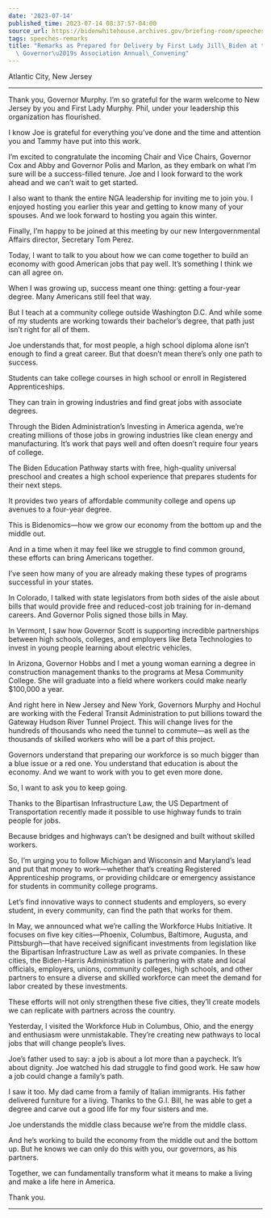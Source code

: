 ```yaml
---
date: '2023-07-14'
published_time: 2023-07-14 08:37:57-04:00
source_url: https://bidenwhitehouse.archives.gov/briefing-room/speeches-remarks/2023/07/14/remarks-as-prepared-for-delivery-by-first-lady-jill-biden-at-the-national-governors-association-annual-convening/
tags: speeches-remarks
title: "Remarks as Prepared for Delivery by First Lady Jill\_Biden at the National\
  \ Governor\u2019s Association Annual\_Convening"
---
```

 
Atlantic City, New Jersey

------------------------------------------------------------------------

Thank you, Governor Murphy. I’m so grateful for the warm welcome to New
Jersey by you and First Lady Murphy. Phil, under your leadership this
organization has flourished.  
  
I know Joe is grateful for everything you’ve done and the time and
attention you and Tammy have put into this work.    
  
I’m excited to congratulate the incoming Chair and Vice Chairs, Governor
Cox and Abby and Governor Polis and Marlon, as they embark on what I’m
sure will be a success-filled tenure. Joe and I look forward to the work
ahead and we can’t wait to get started.  
  
I also want to thank the entire NGA leadership for inviting me to join
you. I enjoyed hosting you earlier this year and getting to know many of
your spouses. And we look forward to hosting you again this winter.   
  
Finally, I’m happy to be joined at this meeting by our new
Intergovernmental Affairs director, Secretary Tom Perez.    
  
Today, I want to talk to you about how we can come together to build an
economy with good American jobs that pay well. It’s something I think we
can all agree on.  
  
When I was growing up, success meant one thing: getting a four-year
degree. Many Americans still feel that way.  
  
But I teach at a community college outside Washington D.C. And while
some of my students are working towards their bachelor’s degree, that
path just isn’t right for all of them.  
  
Joe understands that, for most people, a high school diploma alone isn’t
enough to find a great career. But that doesn’t mean there’s only one
path to success.   
  
Students can take college courses in high school or enroll in Registered
Apprenticeships.  
  
They can train in growing industries and find great jobs with associate
degrees.  
  
Through the Biden Administration’s Investing in America agenda, we’re
creating millions of those jobs in growing industries like clean energy
and manufacturing. It’s work that pays well and often doesn’t require
four years of college.  
  
The Biden Education Pathway starts with free, high-quality universal
preschool and creates a high school experience that prepares students
for their next steps.   
  
It provides two years of affordable community college and opens up
avenues to a four-year degree.  
  
This is Bidenomics—how we grow our economy from the bottom up and the
middle out.  
  
And in a time when it may feel like we struggle to find common ground,
these efforts can bring Americans together.   
  
I’ve seen how many of you are already making these types of programs
successful in your states.  
  
In Colorado, I talked with state legislators from both sides of the
aisle about bills that would provide free and reduced-cost job training
for in-demand careers. And Governor Polis signed those bills in May.  
  
In Vermont, I saw how Governor Scott is supporting incredible
partnerships between high schools, colleges, and employers like Beta
Technologies to invest in young people learning about electric
vehicles.  
  
In Arizona, Governor Hobbs and I met a young woman earning a degree in
construction management thanks to the programs at Mesa Community
College. She will graduate into a field where workers could make nearly
$100,000 a year.  
  
And right here in New Jersey and New York, Governors Murphy and Hochul
are working with the Federal Transit Administration to put billions
toward the Gateway Hudson River Tunnel Project. This will change lives
for the hundreds of thousands who need the tunnel to commute—as well as
the thousands of skilled workers who will be a part of this project.  
  
Governors understand that preparing our workforce is so much bigger than
a blue issue or a red one. You understand that education is about the
economy. And we want to work with you to get even more done.   
  
So, I want to ask you to keep going.  
  
Thanks to the Bipartisan Infrastructure Law, the US Department of
Transportation recently made it possible to use highway funds to train
people for jobs.   
  
Because bridges and highways can’t be designed and built without skilled
workers.  
  
So, I’m urging you to follow Michigan and Wisconsin and Maryland’s lead
and put that money to work—whether that’s creating Registered
Apprenticeship programs, or providing childcare or emergency assistance
for students in community college programs.  
  
Let’s find innovative ways to connect students and employers, so every
student, in every community, can find the path that works for them.   
  
In May, we announced what we’re calling the Workforce Hubs Initiative.
It focuses on five key cities—Phoenix, Columbus, Baltimore, Augusta, and
Pittsburgh—that have received significant investments from legislation
like the Bipartisan Infrastructure Law as well as private companies. In
these cities, the Biden-Harris Administration is partnering with state
and local officials, employers, unions, community colleges, high
schools, and other partners to ensure a diverse and skilled workforce
can meet the demand for labor created by these investments.   
  
These efforts will not only strengthen these five cities, they’ll create
models we can replicate with partners across the country.  
  
Yesterday, I visited the Workforce Hub in Columbus, Ohio, and the energy
and enthusiasm were unmistakable. They’re creating new pathways to local
jobs that will change people’s lives.   
  
Joe’s father used to say: a job is about a lot more than a paycheck.
It’s about dignity. Joe watched his dad struggle to find good work. He
saw how a job could change a family’s path.   
  
I saw it too. My dad came from a family of Italian immigrants. His
father delivered furniture for a living. Thanks to the G.I. Bill, he was
able to get a degree and carve out a good life for my four sisters and
me.  
  
Joe understands the middle class because we’re from the middle class.   
  
And he’s working to build the economy from the middle out and the bottom
up. But he knows we can only do this with you, our governors, as his
partners.  
  
Together, we can fundamentally transform what it means to make a living
and make a life here in America.  
  
Thank you.

------------------------------------------------------------------------
